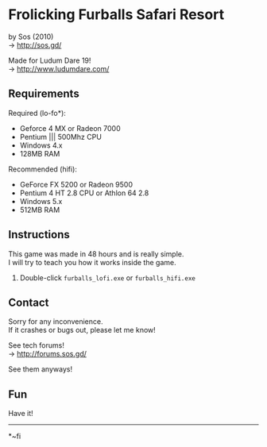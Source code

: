 #  Frolicking Furballs Safari Resort

by Sos (2010)  
→ http://sos.gd/

Made for Ludum Dare 19!  
→ http://www.ludumdare.com/

## Requirements

Required (lo-fo\*):

* Geforce 4 MX or Radeon 7000
* Pentium ||| 500Mhz CPU
* Windows 4.x
* 128MB RAM

Recommended (hifi):

* GeForce FX 5200 or Radeon 9500
* Pentium 4 HT 2.8 CPU or Athlon 64 2.8
* Windows 5.x
* 512MB RAM

## Instructions

This game was made in 48 hours and is really simple.  
I will try to teach you how it works inside the game.

1. Double-click `furballs_lofi.exe` or `furballs_hifi.exe`
	
## Contact
  
Sorry for any inconvenience.  
If it crashes or bugs out, please let me know!

See tech forums!  
→ http://forums.sos.gd/

See them anyways!

## Fun

Have it!
  
---

\*\~fi
